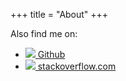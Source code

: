 +++
title = "About"
+++

Also find me on:

- [<img class="inline-icon" src="/icons/github.png"> Github](https://github.com/Pfarrer)
- [<img class="inline-icon" src="/icons/stackoverflow.png"> stackoverflow.com](https://stackoverflow.com/users/4252929/brian-pfretzschner)

